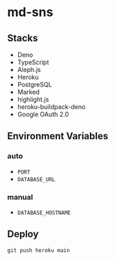 # md-sns

## Stacks
* Deno
* TypeScript
* Aleph.js
* Heroku
* PostgreSQL
* Marked
* highlight.js
* heroku-buildpack-deno
* Google OAuth 2.0

## Environment Variables
### auto
* `PORT`
* `DATABASE_URL`
### manual
* `DATABASE_HOSTNAME`

## Deploy
```
git push heroku main
```

